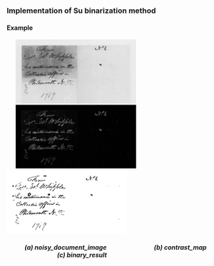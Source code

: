 ### Implementation of Su binarization method

#### Example
<p float="left">
<img   src="images/image.jpg"  hspace="20" width="270" >  
<img   src="images/contrast_map.jpg"  hspace="20" width="270">   
<img   src="images/su_binary.jpg" width="270">   
<p/>

##### &nbsp;&nbsp;&nbsp;&nbsp;&nbsp;&nbsp;&nbsp;&nbsp;&nbsp;&nbsp;&nbsp; (a) noisy_document_image &nbsp;&nbsp;&nbsp;&nbsp;&nbsp;&nbsp;&nbsp;&nbsp;&nbsp;&nbsp;&nbsp;&nbsp;&nbsp;&nbsp;&nbsp;&nbsp;&nbsp;&nbsp;&nbsp;&nbsp;&nbsp;&nbsp;&nbsp;&nbsp;&nbsp;&nbsp;&nbsp;&nbsp;&nbsp;&nbsp; (b) contrast_map &nbsp;&nbsp;&nbsp;&nbsp;&nbsp;&nbsp;&nbsp;&nbsp;&nbsp;&nbsp;&nbsp;&nbsp;&nbsp;&nbsp;&nbsp;&nbsp;&nbsp;&nbsp;&nbsp;&nbsp;&nbsp;&nbsp;&nbsp;&nbsp;&nbsp;&nbsp;&nbsp;&nbsp;&nbsp;&nbsp;&nbsp;&nbsp;&nbsp; (c) binary_result

